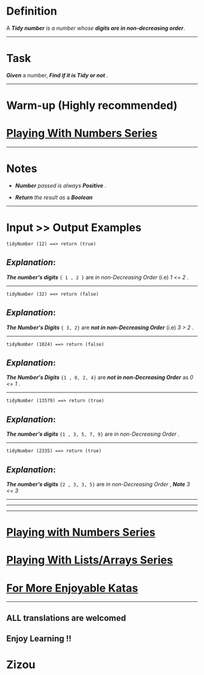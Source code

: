 # Definition

A **_Tidy number_**  *is a number whose*  **_digits are in non-decreasing order_**.
___
# Task

**_Given_** a number, **_Find if it is Tidy or not_** . 
____

# Warm-up (Highly recommended)

# [Playing With Numbers Series](https://www.codewars.com/collections/playing-with-numbers)
___

# Notes 


* **_Number_** *passed is always*  **_Positive_** .

* **_Return_** *the result as* a **_Boolean_** 
___

# Input >> Output Examples

```
tidyNumber (12) ==> return (true)
```

## **_Explanation_**:

**_The number's digits_**    `{ 1 , 2 }`  are *in non-Decreasing Order* (i.e) *1 <= 2* .
____

```
tidyNumber (32) ==> return (false)
```

## **_Explanation_**:

**_The Number's Digits_**  `{ 3, 2}`  are **_not in non-Decreasing Order_** (i.e) *3 > 2* .
___

```
tidyNumber (1024) ==> return (false)
```

## **_Explanation_**:

**_The Number's Digits_**  `{1 , 0, 2, 4}`  are **_not in non-Decreasing Order_**  as  *0 <= 1* .

___

```
tidyNumber (13579) ==> return (true)
```

## **_Explanation_**:

**_The number's digits_**    `{1 , 3, 5, 7, 9}`  are *in non-Decreasing Order* .
____

```
tidyNumber (2335) ==> return (true)
```

## **_Explanation_**:

**_The number's digits_**    `{2 , 3, 3, 5}`  are *in non-Decreasing Order* , **_Note_**   *3 <= 3* 

___
___
___

# [Playing with Numbers Series](https://www.codewars.com/collections/playing-with-numbers)

# [Playing With Lists/Arrays Series](https://www.codewars.com/collections/playing-with-lists-slash-arrays)

# [For More Enjoyable Katas](http://www.codewars.com/users/MrZizoScream/authored)
___

## ALL translations are welcomed

## Enjoy Learning !!
# Zizou
